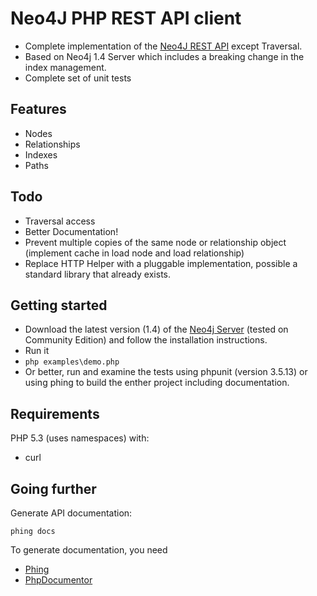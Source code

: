 # Neo4J PHP REST API client #

* Complete implementation of the [Neo4J REST API](http://components.neo4j.org/neo4j-server/stable/rest.html) except Traversal.
* Based on Neo4j 1.4 Server which includes a breaking change in the index management.
* Complete set of unit tests

## Features ##

*  Nodes
*  Relationships
*  Indexes
*  Paths

## Todo ##

* Traversal access
* Better Documentation!
* Prevent multiple copies of the same node or relationship object (implement cache in load node and load relationship)
* Replace HTTP Helper with a pluggable implementation, possible a standard library that already exists.

## Getting started ##

* Download the latest version (1.4) of the [Neo4j Server](http://neo4j.org/) (tested on Community Edition) and follow the installation instructions.
* Run it
* `php examples\demo.php`
* Or better, run and examine the tests using phpunit (version 3.5.13) or using phing to build the enther project including documentation.

## Requirements ##

PHP 5.3 (uses namespaces) with:

* curl

## Going further ##

Generate API documentation:

`phing docs`

To generate documentation, you need 

* [Phing](http://phing.info/trac/wiki/Users/Download)
* [PhpDocumentor](http://www.phpdoc.org/)
